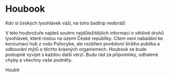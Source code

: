 # Houbook
Kdo si českých lysohlávek váží, na toho badtrip nedoráží

V této houbrožuře najdeš souhrn nejdůležitějších informací o většině druhů lysohlávek, které rostou na území České republiky. Cílem není nabádání ke konzumaci hub z rodu Psilocybe, ale rozšíření povědomí širšího publika a odbourání mýtů o těchto krásných organismech. 
Houbook se bude postupně vyvíjet s každou další verzí. Budu rád za připomínky, odhalené chyby a všechny vaše podněty.


Houbit

